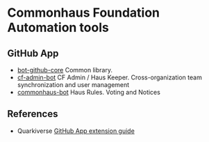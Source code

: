 # Commonhaus Foundation Automation tools


## GitHub App

- [bot-github-core](./bot-github-core/) Common library.
- [cf-admin-bot](./cf-admin-bot/) CF Admin / Haus Keeper. Cross-organization team synchronization and user management
- [commonhaus-bot](./commonhaus-bot/) Haus Rules. Voting and Notices

## References

- Quarkiverse [GitHub App extension guide](https://quarkiverse.github.io/quarkiverse-docs/quarkus-github-app/dev/index.html)
